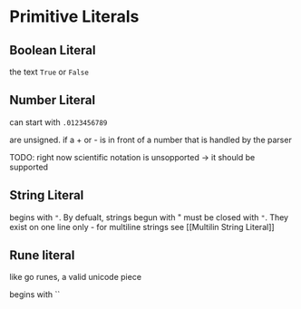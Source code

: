 

# Primitive Literals

## Boolean Literal

the text `True` or `False`

## Number Literal
can start with `.0123456789`

are unsigned. if a + or - is in front of a number that is handled by the parser

TODO: right now scientific notation is unsopported -> it should be supported

## String Literal

begins with `"`. By defualt, strings begun with " must be closed with `"`. They exist on one line only - for multiline strings see [[Multilin String Literal]]

## Rune literal
like go runes, a valid unicode piece

begins with ``




